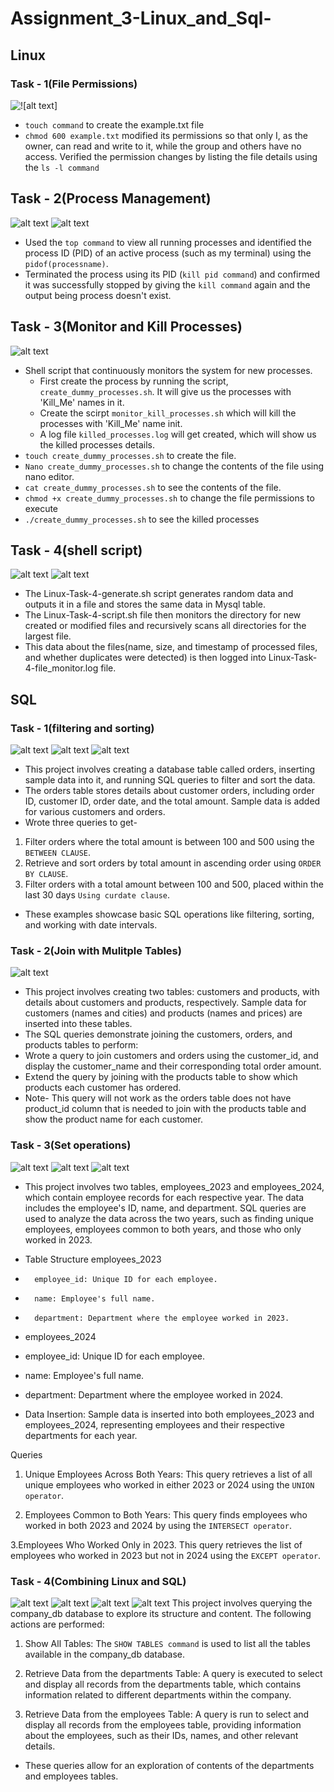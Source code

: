 # Assignment_3-Linux_and_Sql-
## Linux 
### Task - 1(File Permissions)
![!\[alt text\]](Linux/screenshots/Task-1.png)

- `touch command` to create the example.txt file 
- `chmod 600 example.txt` modified its permissions so that only I, as the owner, can read and write to it, while the group and others have no access. Verified the permission changes by listing the file details using the `ls -l command`

## Task - 2(Process Management)
![alt text](Linux/screenshots/Task2pic1.png)
![alt text](Linux/screenshots/Task2pic2.png)

- Used the `top command` to view all running processes and identified the process ID (PID) of an active process (such as my terminal) using the `pidof(processname)`. 
- Terminated the process using its PID (`kill pid command`) and confirmed it was successfully stopped by giving the `kill command` again and the output being process doesn't exist.


## Task - 3(Monitor and Kill Processes)

![alt text](Linux/screenshots/Task-3.png)

- Shell script that continuously monitors the system for new processes.
    - First create the process by running the script, `create_dummy_processes.sh`. It will give us the processes with 'Kill_Me' names in it.
    - Create the scirpt `monitor_kill_processes.sh` which will kill the processes with 'Kill_Me' name init.
    - A log file `killed_processes.log` will get created, which will show us the killed processes details.
- `touch create_dummy_processes.sh` to create the file.
- `Nano create_dummy_processes.sh` to change the contents of the file using nano editor.
- `cat create_dummy_processes.sh` to see the contents of the file.
- `chmod +x create_dummy_processes.sh` to change the file permissions to execute 
- `./create_dummy_processes.sh` to see the killed processes


## Task - 4(shell script)
![alt text](Linux/screenshots/Linux4part1.png)
![alt text](Linux/screenshots/Linux4part2.png)

- The Linux-Task-4-generate.sh script generates random data and outputs it in a file and stores the same data in Mysql table.
- The Linux-Task-4-script.sh file then monitors the directory for new created or modified files and recursively scans all directories for the largest file.
- This data about the files(name, size, and timestamp of processed files, and whether duplicates were detected) is then logged into Linux-Task-4-file_monitor.log file.


## SQL 
### Task - 1(filtering and sorting)
![alt text](SQL/Screenshots/SQLqueries1.png)
![alt text](SQL/Screenshots/SQLqueries1part2.png)
![alt text](SQL/Screenshots/SQLqueries1part3.png)

- This project involves creating a database table called orders, inserting sample data into it, and running SQL queries to filter and sort the data.
- The orders table stores details about customer orders, including order ID, customer ID, order date, and the total amount. Sample data is added for various customers and orders.
- Wrote three queries to get-
1. Filter orders where the total amount is between 100 and 500 using the `BETWEEN CLAUSE`.
2. Retrieve and sort orders by total amount in ascending order using `ORDER BY CLAUSE`.
3. Filter orders with a total amount between 100 and 500, placed within the last 30 days `Using curdate clause`.
- These examples showcase basic SQL operations like filtering, sorting, and working with date intervals.

### Task - 2(Join with Mulitple Tables)
![alt text](SQL/Screenshots/SQL2query1.png)

- This project involves creating two tables: customers and products, with details about customers and products, respectively. Sample data for customers (names and cities) and products (names and prices) are inserted into these tables.
- The SQL queries demonstrate joining the customers, orders, and products tables to perform:
- Wrote a query to join customers and orders using the customer_id, and display the customer_name and their corresponding total order amount.
- Extend the query by joining with the products table to show which products each customer has ordered.
- Note- This query will not work as the orders table does not have product_id column that is needed to join with the products table and show the product name for each customer.
  
### Task - 3(Set operations)
![alt text](SQL/Screenshots/SQL3-1.png)
![alt text](SQL/Screenshots/SQL3-2.png)
![alt text](SQL/Screenshots/SQL3-3.png)

- This project involves two tables, employees_2023 and employees_2024, which contain employee records for each respective year. The data includes the employee's ID, name, and department. SQL queries are used to analyze the data across the two years, such as finding unique employees, employees common to both years, and those who only worked in 2023.

- Table Structure
    employees_2023
-       employee_id: Unique ID for each employee.
-       name: Employee's full name.
-       department: Department where the employee worked in 2023.
- employees_2024
-   employee_id: Unique ID for each employee.
-   name: Employee's full name.
-   department: Department where the employee worked in 2024.
- Data Insertion: Sample data is inserted into both employees_2023 and employees_2024, representing employees and their respective departments for each year.

Queries
1. Unique Employees Across Both Years:
This query retrieves a list of all unique employees who worked in either 2023 or 2024 using the `UNION operator`.

2. Employees Common to Both Years:
This query finds employees who worked in both 2023 and 2024 by using the `INTERSECT operator`.

3.Employees Who Worked Only in 2023.
This query retrieves the list of employees who worked in 2023 but not in 2024 using the `EXCEPT operator`.

### Task - 4(Combining Linux and SQL)
![alt text](SQL/Screenshots/SQL4.png)
![alt text](SQL/Screenshots/SQL4part2.png)
![alt text](SQL/Screenshots/SQL4part3.png)
![alt text](SQL/Screenshots/SQL4part4.png)
This project involves querying the company_db database to explore its structure and content. The following actions are performed:

1. Show All Tables: The `SHOW TABLES command` is used to list all the tables available in the company_db database.

2. Retrieve Data from the departments Table: A query is executed to select and display all records from the departments table, which contains information related to different departments within the company.

3. Retrieve Data from the employees Table: A query is run to select and display all records from the employees table, providing information about the employees, such as their IDs, names, and other relevant details.

- These queries allow for an exploration of contents of the departments and employees tables.





